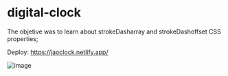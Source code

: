 # digital-clock

The objetive was to learn about strokeDasharray and strokeDashoffset CSS properties;

Deploy: https://jaoclock.netlify.app/

![image](https://user-images.githubusercontent.com/94070775/175128606-c805063f-eced-4707-8ebf-7f238f3c40ba.png)
